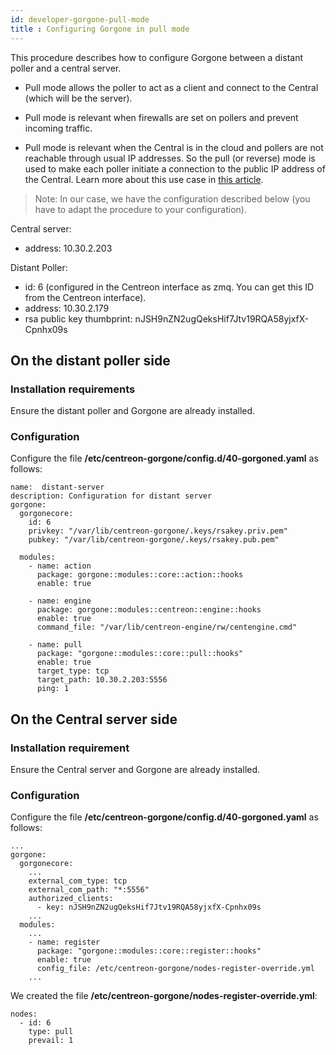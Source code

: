 ```yaml
---
id: developer-gorgone-pull-mode
title : Configuring Gorgone in pull mode
---
```


This procedure describes how to configure Gorgone between a distant poller and a central server.

- Pull mode allows the poller to act as a client and connect to the Central (which will be the server). 

- Pull mode is relevant when firewalls are set on pollers and prevent incoming traffic.

- Pull mode is relevant when the Central is in the cloud and pollers are not reachable through usual IP addresses. So the pull (or reverse) mode is used to make each poller initiate a connection to the public IP address of the Central. Learn more about this use case in [this article](https://thewatch.centreon.com/product-how-to-21/how-to-use-the-gorgone-pull-mode-374).


> Note: In our case, we have the configuration described below (you have to adapt the procedure to your configuration).

Central server:
- address: 10.30.2.203

Distant Poller:
- id: 6 (configured in the Centreon interface as zmq. You can get this ID from the Centreon interface).
- address: 10.30.2.179
- rsa public key thumbprint: nJSH9nZN2ugQeksHif7Jtv19RQA58yjxfX-Cpnhx09s

## On the distant poller side

### Installation requirements

Ensure the distant poller and Gorgone are already installed.

### Configuration

Configure the file **/etc/centreon-gorgone/config.d/40-gorgoned.yaml** as follows:

```shell
name:  distant-server
description: Configuration for distant server
gorgone:
  gorgonecore:
    id: 6
    privkey: "/var/lib/centreon-gorgone/.keys/rsakey.priv.pem"
    pubkey: "/var/lib/centreon-gorgone/.keys/rsakey.pub.pem"

  modules:
    - name: action
      package: gorgone::modules::core::action::hooks
      enable: true

    - name: engine
      package: gorgone::modules::centreon::engine::hooks
      enable: true
      command_file: "/var/lib/centreon-engine/rw/centengine.cmd"

    - name: pull
      package: "gorgone::modules::core::pull::hooks"
      enable: true
      target_type: tcp
      target_path: 10.30.2.203:5556
      ping: 1
```

## On the Central server side

### Installation requirement
Ensure the Central server and Gorgone are already installed.

### Configuration
Configure the file **/etc/centreon-gorgone/config.d/40-gorgoned.yaml** as follows:

```shell
...
gorgone:
  gorgonecore:
    ...
    external_com_type: tcp
    external_com_path: "*:5556"
    authorized_clients:
      - key: nJSH9nZN2ugQeksHif7Jtv19RQA58yjxfX-Cpnhx09s
    ...
  modules:
    ...
    - name: register
      package: "gorgone::modules::core::register::hooks"
      enable: true
      config_file: /etc/centreon-gorgone/nodes-register-override.yml
    ...
```

We created the file **/etc/centreon-gorgone/nodes-register-override.yml**:

```shell
nodes:
  - id: 6
    type: pull
    prevail: 1
```
